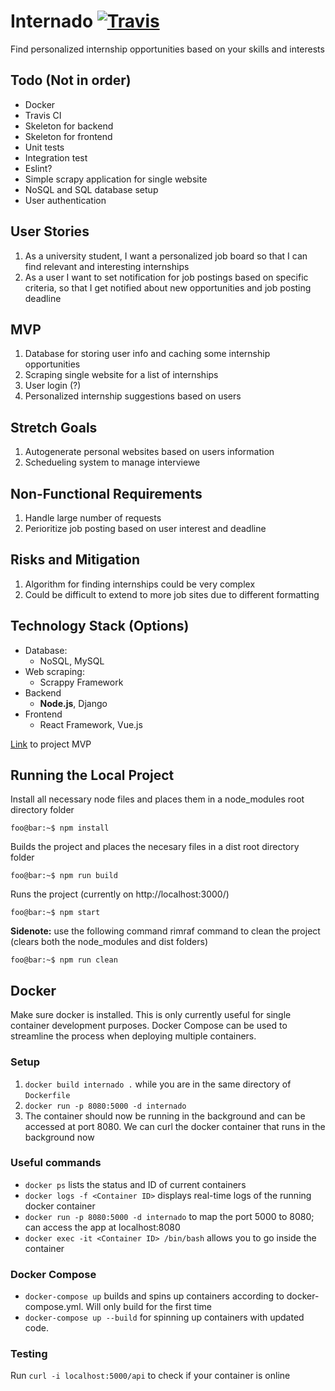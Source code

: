 # Internado [![Travis](https://travis-ci.com/ubclaunchpad/Internado.svg?branch=master)](https://travis-ci.com/ubclaunchpad/Internado)
Find personalized internship opportunities based on your skills and interests

## Todo (Not in order)
  * Docker
  * Travis CI
  * Skeleton for backend
  * Skeleton for frontend
  * Unit tests
  * Integration test
  * Eslint?
  * Simple scrapy application for single website
  * NoSQL and SQL database setup
  * User authentication

## User Stories
  1. As a university student, I want a personalized job board so that I can find relevant and interesting internships
  2. As a user I want to set notification for job postings based on specific criteria, so that I get notified about new opportunities and job posting deadline

## MVP
1. Database for storing user info and caching some internship opportunities
2. Scraping single website for a list of internships
3. User login (?)
4. Personalized internship suggestions based on users

## Stretch Goals
  1. Autogenerate personal websites based on users information
  2. Schedueling system to manage interviewe

## Non-Functional Requirements
  1. Handle large number of requests
  2. Perioritize job posting based on user interest and deadline


## Risks and Mitigation
  1. Algorithm for finding internships could be very complex
  2. Could be difficult to extend to more job sites due to different formatting


## Technology Stack (Options)
- Database: 
  - NoSQL, MySQL
- Web scraping: 
  - Scrappy Framework
- Backend
  - **Node.js**, Django
- Frontend
  - React Framework, Vue.js
  
[Link](https://docs.google.com/document/d/1M_syK8BHccfClnu4WLILoqCn1f8J8E3rloAbwVER1dY/edit) to project MVP

## Running the Local Project
Install all necessary node files and places them in a node_modules root directory folder
```console
foo@bar:~$ npm install
```
Builds the project and places the necesary files in a dist root directory folder
```console
foo@bar:~$ npm run build
```
Runs the project (currently on http://localhost:3000/)
```console
foo@bar:~$ npm start
```

<b>Sidenote:</b> use the following command rimraf command to clean the project (clears both the node_modules and dist folders)
```console
foo@bar:~$ npm run clean
```

## Docker
  Make sure docker is installed. This is only currently useful for single container development purposes. Docker Compose can be used to streamline the process when deploying multiple containers.
### Setup
  1. `docker build internado .` while you are in the same directory of `Dockerfile`
  2. `docker run -p 8080:5000 -d internado` 
  3. The container should now be running in the background and can be accessed at port 8080. We can curl the docker container that runs in the background now
### Useful commands
  * `docker ps` lists the status  and ID of current containers
  * `docker logs -f <Container ID>` displays real-time logs of the running docker container
  * `docker run -p 8080:5000 -d internado` to map the port 5000 to 8080; can access the app at localhost:8080
  * `docker exec -it <Container ID> /bin/bash` allows you to go inside the container
### Docker Compose
  * `docker-compose up` builds and spins up containers according to docker-compose.yml. Will only build for the first time
  * `docker-compose up --build` for spinning up containers with updated code.
### Testing
  Run `curl -i localhost:5000/api` to check if your container is online
